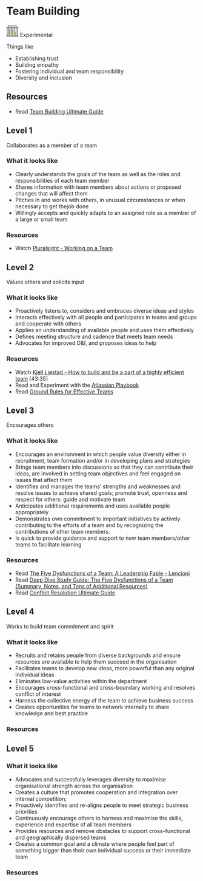 # Team Building
![Experimental](../Images/test-lab-tubes.png)  Experimental

Things like
- Establishing trust
- Building empathy
- Fostering individual and team responsibility
- Diversity and inclusion

## Resources
- Read [Team Building Ultimate Guide](https://www.makingbusinessmatter.co.uk/team-building-skills-ultimate-guide/)

## Level 1

Collaborates as a member of a team

### What it looks like
- Clearly understands the goals of the team as well as the roles and responsibilities of each team member
- Shares information with team members about actions or proposed changes that will affect them
- Pitches in and works with others, in unusual circumstances or when necessary to get thejob done
- Willingly accepts and quickly adapts to an assigned role as a member of a large or small team

### Resources
- Watch [Pluralsight - Working on a Team](https://app.pluralsight.com/library/courses/working-on-a-team/table-of-contents)


## Level 2

Values others and solicits input

### What it looks like
- Proactively listens to, considers and embraces diverse ideas and styles
- Interacts effectively with all people and participates in teams and groups and cooperate with others
- Applies an understanding of available people and uses them effectively
- Defines meeting structure and cadence that meets team needs
- Advocates for improved D&I, and proposes ideas to help

### Resources
- Watch [Kjell Ljøstad - How to build and be a part of a highly efficient team](https://vimeo.com/131748093)  [43:35]
- Read and Experiment with the [Atlassian Playbook](https://www.atlassian.com/team-playbook)
- Read [Ground Rules for Effective Teams](http://www.mountainrootsfoodproject.org/Document_Archive_files/Ground_Rules_for_Effective_Teams_Fourth_Edition-1.pdf)


## Level 3

Encourages others

### What it looks like
- Encourages an environment in which people value diversity either in recruitment, team formation and/or in developing plans and strategies
- Brings team members into discussions so that they can contribute their ideas, are involved in setting team objectives and feel engaged on issues that affect them
- Identifies and manages the teams’ strengths and weaknesses and resolve issues to achieve shared goals; promote trust, openness and respect for others; guide and motivate team
- Anticipates additional requirements and uses available people appropriately
- Demonstrates own commitment to important initiatives by actively contributing to the efforts of a team and by recognizing the contributions of other team members. 
- Is quick to provide guidance and support to new team members/other teams to facilitate learning

### Resources
- Read [The Five Dysfunctions of a Team: A Leadership Fable - Lencioni](https://www.amazon.com/Five-Dysfunctions-Team-Leadership-Fable/dp/0787960756)
- Read [Deep Dive Study Guide: The Five Dysfunctions of a Team (Summary, Notes, and Tons of Additional Resources)](https://usmanconsulting.com/deep-dive-study-guide-the-five-dysfunctions-of-a-team-summary-notes-and-tons-of-additional-resources/)
- Read [Conflict Resolution Ultimate Guide](https://www.makingbusinessmatter.co.uk/conflict-resolution-skills-ultimate/)


## Level 4

Works to build team commitment and spirit

### What it looks like
- Recruits and retains people from diverse backgrounds and ensure resources are available to help them succeed in the organisation
- Facilitates teams to develop new ideas, more powerful than any original individual ideas 
- Eliminates low-value activities within the department
- Encourages cross-functional and cross-boundary working and resolves conflict of interest
- Harness the collective energy of the team to achieve business success
- Creates opportunities for teams to network internally to share knowledge and best practice

### Resources

## Level 5

### What it looks like
- Advocates and successfully leverages diversity to maximise organisational strength across the organisation
- Creates a culture that promotes cooperation and integration over internal competition; 
- Proactively identifies and re-aligns people to meet strategic business priorities
- Continuously encourage others to harness and maximise the skills, experience and expertise of all team members
- Provides resources and remove obstacles to support cross-functional and geographically dispersed teams
- Creates a common goal and a climate where people feel part of something bigger than their own individual success or their immediate team

### Resources


